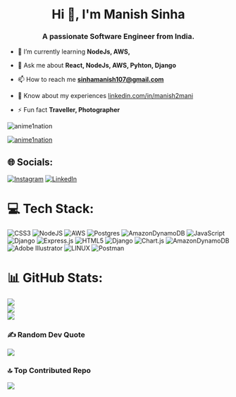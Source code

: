 <!-- Proudly created with GPRM ( https://gprm.itsvg.in ) -->
<h1 align="center">Hi 👋, I'm Manish Sinha</h1>
<h3 align="center">A passionate Software Engineer from India.</h3>



- 🌱 I’m currently learning **NodeJs, AWS,**

- 💬 Ask me about **React, NodeJs, AWS, Pyhton, Django**

- 📫 How to reach me **sinhamanish107@gmail.com**

- 📄 Know about my experiences [linkedin.com/in/manish2mani](linkedin.com/in/manish2mani)

- ⚡ Fun fact **Traveller, Photographer**

<p align="left"> <img src="https://komarev.com/ghpvc/?username=anime1nation&label=Profile%20views&color=0e75b6&style=flat" alt="anime1nation" /> </p>

<p align="left"> <a href="https://github.com/ryo-ma/github-profile-trophy"><img src="https://github-profile-trophy.vercel.app/?username=anime1nation" alt="anime1nation" /></a> </p>


## 🌐 Socials:
[![Instagram](https://img.shields.io/badge/Instagram-%23E4405F.svg?logo=Instagram&logoColor=white)](https://instagram.com/sinhamanishh) [![LinkedIn](https://img.shields.io/badge/LinkedIn-%230077B5.svg?logo=linkedin&logoColor=white)](https://linkedin.com/in/mani2manish) 

# 💻 Tech Stack:
![CSS3](https://img.shields.io/badge/css3-%231572B6.svg?style=for-the-badge&logo=css3&logoColor=white) ![NodeJS](https://img.shields.io/badge/node.js-6DA55F?style=for-the-badge&logo=node.js&logoColor=white) ![AWS](https://img.shields.io/badge/AWS-%23FF9900.svg?style=for-the-badge&logo=amazon-aws&logoColor=white) ![Postgres](https://img.shields.io/badge/postgres-%23316192.svg?style=for-the-badge&logo=postgresql&logoColor=white) ![AmazonDynamoDB](https://img.shields.io/badge/Amazon%20DynamoDB-4053D6?style=for-the-badge&logo=Amazon%20DynamoDB&logoColor=white) ![JavaScript](https://img.shields.io/badge/javascript-%23323330.svg?style=for-the-badge&logo=javascript&logoColor=%23F7DF1E) ![Django](https://img.shields.io/badge/django-%23092E20.svg?style=for-the-badge&logo=django&logoColor=white) ![Express.js](https://img.shields.io/badge/express.js-%23404d59.svg?style=for-the-badge&logo=express&logoColor=%2361DAFB) ![HTML5](https://img.shields.io/badge/html5-%23E34F26.svg?style=for-the-badge&logo=html5&logoColor=white) ![Django](https://img.shields.io/badge/django-%23092E20.svg?style=for-the-badge&logo=django&logoColor=white) ![Chart.js](https://img.shields.io/badge/chart.js-F5788D.svg?style=for-the-badge&logo=chart.js&logoColor=white) ![AmazonDynamoDB](https://img.shields.io/badge/Amazon%20DynamoDB-4053D6?style=for-the-badge&logo=Amazon%20DynamoDB&logoColor=white) ![Adobe Illustrator](https://img.shields.io/badge/adobeillustrator-%23FF9A00.svg?style=for-the-badge&logo=adobeillustrator&logoColor=white) ![LINUX](https://img.shields.io/badge/Linux-FCC624?style=for-the-badge&logo=linux&logoColor=black) ![Postman](https://img.shields.io/badge/Postman-FF6C37?style=for-the-badge&logo=postman&logoColor=white)
# 📊 GitHub Stats:
![](https://github-readme-stats.vercel.app/api?username=anime1nation&theme=dark&hide_border=false&include_all_commits=true&count_private=true)<br/>
![](https://github-readme-streak-stats.herokuapp.com/?user=anime1nation&theme=dark&hide_border=false)<br/>
![](https://github-readme-stats.vercel.app/api/top-langs/?username=anime1nation&theme=dark&hide_border=false&include_all_commits=true&count_private=true&layout=compact)

### ✍️ Random Dev Quote
![](https://quotes-github-readme.vercel.app/api?type=horizontal&theme=radical)

### 🔝 Top Contributed Repo
![](https://github-contributor-stats.vercel.app/api?username=anime1nation&limit=5&theme=onedark&combine_all_yearly_contributions=true)

<!-- Proudly created with GPRM ( https://gprm.itsvg.in ) -->
